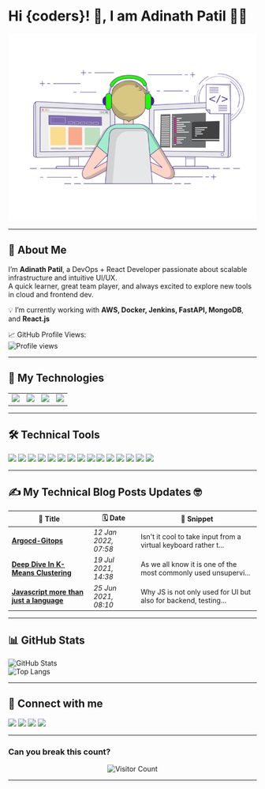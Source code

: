 # Hi {coders}! 👋, I am Adinath Patil 🧑‍💻

![coder](./coding-freak.gif)


---

## 🚀 About Me

I’m **Adinath Patil**, a DevOps + React Developer passionate about scalable infrastructure and intuitive UI/UX.  
A quick learner, great team player, and always excited to explore new tools in cloud and frontend dev.

💡 I’m currently working with **AWS, Docker, Jenkins, FastAPI, MongoDB**, and **React.js**

📈 GitHub Profile Views:  
![Profile views](https://komarev.com/ghpvc/?username=adipatil&color=blue)

---

## 🧠 My Technologies

<table>
  <tr>
    <td><img src="./devops.png" height="100"></td>
    <td><img src="./mern.png" height="100"></td>
    <td><img src="./ai.png" height="100"></td>
    <td><img src="./cloud.png" height="100"></td>
  </tr>
</table>

---

## 🛠 Technical Tools

<p>
<!--   <img src="https://img.shields.io/badge/C-00599C?style=flat&logo=c&logoColor=white"/>
  <img src="https://img.shields.io/badge/C++-00599C?style=flat&logo=c%2B%2B&logoColor=white"/> -->
  <img src="https://img.shields.io/badge/Python-3776AB?style=flat&logo=python&logoColor=white"/>
  <img src="https://img.shields.io/badge/FastAPI-009688?style=flat&logo=fastapi&logoColor=white"/>
<!--   <img src="https://img.shields.io/badge/Java-ED8B00?style=flat&logo=java&logoColor=white"/> -->
  <img src="https://img.shields.io/badge/Terraform-623CE4?style=flat&logo=terraform&logoColor=white"/>
  <img src="https://img.shields.io/badge/AWS-232F3E?style=flat&logo=amazon-aws&logoColor=white"/>
  <img src="https://img.shields.io/badge/VSCode-007ACC?style=flat&logo=visual-studio-code&logoColor=white"/>
  <img src="https://img.shields.io/badge/MySQL-4479A1?style=flat&logo=mysql&logoColor=white"/>
  <img src="https://img.shields.io/badge/Docker-2496ED?style=flat&logo=docker&logoColor=white"/>
  <img src="https://img.shields.io/badge/Microsoft%20Azure-0089D6?style=flat&logo=microsoft-azure&logoColor=white"/>
  <img src="https://img.shields.io/badge/Git-F05032?style=flat&logo=git&logoColor=white"/>
  <img src="https://img.shields.io/badge/GitHub-181717?style=flat&logo=github&logoColor=white"/>
  <img src="https://img.shields.io/badge/Linux-FCC624?style=flat&logo=linux&logoColor=black"/>
<!--   <img src="https://img.shields.io/badge/Slack-4A154B?style=flat&logo=slack&logoColor=white"/> -->
  <img src="https://img.shields.io/badge/Prometheus-E6522C?style=flat&logo=prometheus&logoColor=white"/>
  <img src="https://img.shields.io/badge/Grafana-F46800?style=flat&logo=grafana&logoColor=white"/>
  <img src="https://img.shields.io/badge/Kubernetes-326CE5?style=flat&logo=kubernetes&logoColor=white"/>
  <img src="https://img.shields.io/badge/Ansible-EE0000?style=flat&logo=ansible&logoColor=white"/>
</p>

---

## ✍️ My Technical Blog Posts Updates 🤓

| 📰 Title | 🗓 Date | 📄 Snippet |
|---------|--------|-----------|
| **[Argocd-Gitops](https://medium.com/@adinathpatil2634/argocd-vs-traditional-ci-cd-the-future-of-kubernetes-deployment-0f0fcded722f)** | *12 Jan 2022, 07:58* | Isn't it cool to take input from a virtual keyboard rather t... |
| **[Deep Dive In K-Means Clustering](#)** | *19 Jul 2021, 14:38* | As we all know it is one of the most commonly used unsupervi... |
| **[Javascript more than just a language](#)** | *25 Jun 2021, 08:10* | Why JS is not only used for UI but also for backend, testing... |

---

## 📊 GitHub Stats

![GitHub Stats](https://github-readme-stats.vercel.app/api?username=adipatil&show_icons=true&theme=radical)  
![Top Langs](https://github-readme-stats.vercel.app/api/top-langs/?username=adipatil&layout=compact&theme=radical)

---

## 🤝 Connect with me

<p>
  <a href="https://www.linkedin.com/in/adinath-patil" target="_blank"><img src="https://img.shields.io/badge/LinkedIn-0077B5?style=for-the-badge&logo=linkedin&logoColor=white"/></a>
  <a href="https://drive.google.com/file/d/1jvU7Jt5_2yIidy6Tb55q6Oa-HbXDYFbJ/view?usp=sharing" target="_blank"><img src="https://img.shields.io/badge/Download-Resume-grey?style=for-the-badge"/></a>
  <a href="https://www.instagram.com/_crack_adya_2634/" target="_blank"><img src="https://img.shields.io/badge/Instagram-E4405F?style=for-the-badge&logo=instagram&logoColor=white"/></a>
  <a href="https://medium.com/@adinathpatil2634" target="_blank"><img src="https://img.shields.io/badge/Medium-000000?style=for-the-badge&logo=medium&logoColor=white"/></a>
</p>

---

### Can you break this count?

<p align="center">
  <img src="https://hitwebcounter.com/counter/counter.php?page=1234567&style=0006&nbdigits=7&type=page&initCount=0000000" title="Counter" alt="Visitor Count" />
</p>

---

<marquee direction="left" behavior="scroll" scrollamount="5">
  <h3 align="center" style="color:limegreen;">
    Thanks for visiting my profile, see you next time!
  </h3>
</marquee>

